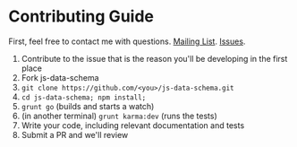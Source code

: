 # Contributing Guide

First, feel free to contact me with questions. [Mailing List](https://groups.google.com/forum/?fromgroups#!forum/js-data-project). [Issues](https://github.com/js-data/js-data-schema/issues).

1. Contribute to the issue that is the reason you'll be developing in the first place
1. Fork js-data-schema
1. `git clone https://github.com/<you>/js-data-schema.git`
1. `cd js-data-schema; npm install;`
1. `grunt go` (builds and starts a watch)
1. (in another terminal) `grunt karma:dev` (runs the tests)
1. Write your code, including relevant documentation and tests
1. Submit a PR and we'll review
